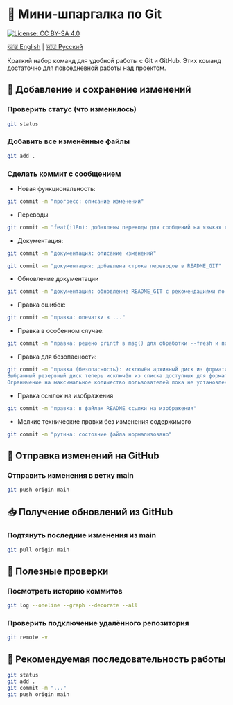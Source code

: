 # 📝 Мини-шпаргалка по Git

[![License: CC BY-SA 4.0](https://licensebuttons.net/l/by-sa/4.0/88x31.png)](https://creativecommons.org/licenses/by-sa/4.0/)

[🇬🇧 English](../EN/README_GIT_EN.md) | [🇷🇺 Русский](README_GIT_RU.md)

Краткий набор команд для удобной работы с Git и GitHub.
Этих команд достаточно для повседневной работы над проектом.

## 🔄 Добавление и сохранение изменений
### Проверить статус (что изменилось)
```bash
git status
```

### Добавить все изменённые файлы
```bash
git add .
```

### Сделать коммит с сообщением
- Новая функциональность: 
```bash
git commit -m "прогресс: описание изменений"
```

- Переводы
```bash
git commit -m "feat(i18n): добавлены переводы для сообщений на языках ru/en в menu.sh"
```

- Документация:
```bash
git commit -m "документация: описание изменений"
```

```bash
git commit -m "документация: добавлена строка переводов в README_GIT"
```

- Обновление документации
```bash
git commit -m "документация: обновление README_GIT с рекомендациями по созданию сообщений в commit"
```

- Правка ошибок: 
```bash
git commit -m "правка: опечатки в ..."
```

- Правка  в особенном случае:
```bash 
git commit -m "правка: решено printf в msg() для обработки --fresh и подобных аргументов"
``` 

- Правка для безопасности:
```bash
git commit -m "правка (безопасность): исключён архивный диск из форматирования" -m "Добавлена ​​проверка безопасности для предотвращения случайного форматирования архивного диска.
Выбранный резервный диск теперь исключён из списка доступных для форматирования дисков.
Ограничение на максимальное количество пользователей пока не установлено и будет добавлено в будущем обновлении."
```

- Правка ссылок на изображения
```bash 
git commit -m "правка: в файлах README ссылки на изображения"
```

- Мелкие технические правки без изменения содержимого
```bash
git commit -m "рутина: состояние файла нормализовано"
```

## 🚀 Отправка изменений на GitHub
### Отправить изменения в ветку main
```bash
git push origin main
```

## 📥 Получение обновлений из GitHub
### Подтянуть последние изменения из main
```bash
git pull origin main
```

## 📝 Полезные проверки
### Посмотреть историю коммитов
```bash
git log --oneline --graph --decorate --all
```

### Проверить подключение удалённого репозитория
```bash
git remote -v
```

## 📌 Рекомендуемая последовательность работы
```bash
git status
git add .
git commit -m "..."
git push origin main
```
